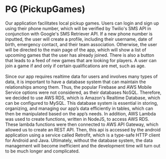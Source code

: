 # PG (PickupGames)
Our application facilitates local pickup games. Users can login and sign up using their phone number, which will be verified by Twilio's SMS API in conjunction with Google's SMS Retriever API. If a new phone number is inputted, the user will create a profile, including their username, date of birth, emergency contact, and their team association. Otherwise, the user will be directed to the main page of the app, which will show a list of upcoming games that the user has already joined. There is also a button that leads to a feed of new games that are looking for players. A user can join a game if and only if certain qualifications are met, such as age.
<br>
<br>
Since our app requires realtime data for users and involves many types of data, it is important to have a database system that can maintain the relationships among them. Thus, the popular Firebase and AWS Mobile Service options were not considered, as their databases NoSQL. Therefore, we decided to use AWS RDS, which is Amazon's Realtime Database, which can be configured to MySQL. This database system is  essential in storing, organizing, and managing our app’s data efficiently in tables, which can then be manipulated based on the app’s needs. In addition, AWS Lambda was used to create functions, written in NodeJS, to access AWS RDS. These lambda functions were then connected to AWS API Gateway, which allowed us to create an REST API. Then, this api is accessed by the android application using a service called Retrofit, which is a type-safe HTTP client for Android and Java. Ultimately, without the database system, the data management will become inefficient and the development time will turn out to be much longer and complicated.
